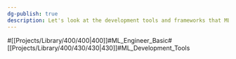 ```yaml
---
dg-publish: true
description: Let's look at the development tools and frameworks that ML engineers use
---
```

#[[Projects/Library/400/400\|400]]#ML_Engineer_Basic#[[Projects/Library/400/430/430\|430]]#ML_Development_Tools

